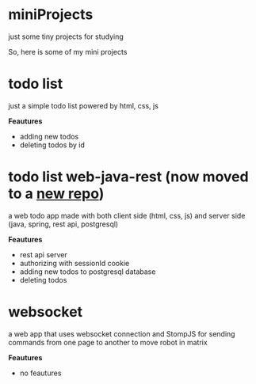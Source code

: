 # miniProjects
just some tiny projects for studying

So, here is some of my mini projects
# todo list
just a simple todo list powered by html, css, js

**Feautures**
- adding new todos
- deleting todos by id
# todo list web-java-rest (now moved to a [new repo](https://github.com/Dylag/todolist-web-java-rest))

a web todo app made with both client side (html, css, js) and server side (java, spring, rest api, postgresql) 

**Feautures**
- rest api server
- authorizing with sessionId cookie 
- adding new todos to postgresql database
- deleting todos

# websocket
a web app that uses websocket connection and StompJS for sending commands from one page to another to move robot in matrix

**Feautures**
- no feautures
